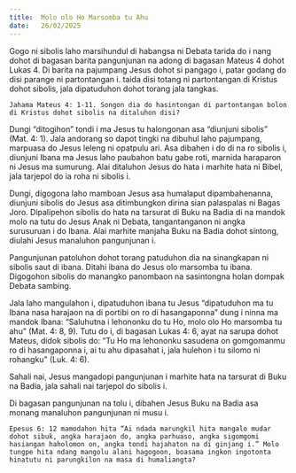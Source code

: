 ```yaml
---
title:  Molo olo Ho Marsomba tu Ahu
date:   26/02/2025
---
```


Gogo ni sibolis laho marsihundul di habangsa ni Debata tarida do i nang dohot di bagasan barita pangunjunan na adong di bagasan Mateus 4 dohot Lukas 4. Di barita na pajumpang Jesus dohot si pangago i, patar godang do disi parange ni partontangan i. taida disi totang ni partontangan di Kristus dohot sibolis, jala dipatuduhon dohot torang jala tangkas.

`Jahama Mateus 4: 1-11. Songon dia do hasintongan di partontangan bolon di Kristus dohot sibolis na ditaluhon disi?`

Dungi “ditogihon” tondi i ma Jesus tu halongonan asa “diunjuni sibolis” (Mat. 4: 1). Jala andorang so dapot tingki na dibuhul laho pajumpang, marpuasa do Jesus leleng ni opatpulu ari. Asa dibahen i do di na ro sibolis i, diunjuni Ibana ma Jesus laho paubahon batu gabe roti, marnida haraparon ni Jesus ma sumurung. Alai ditaluhon Jesus do hata i marhite hata ni Bibel, jala tarjepol do ia roha ni sibolis i.

Dungi, digogona laho mamboan Jesus asa humalaput dipambahenanna, diunjuni sibolis do Jesus asa ditimbungkon dirina sian palaspalas ni Bagas Joro. Dipalipehon sibolis do hata na tarsurat di Buku na Badia di na mandok molo na tutu do Jesus Anak ni Debata, tangantanganon ni angka surusuruan i do Ibana. Alai marhite manjaha Buku na Badia dohot sintong, diulahi Jesus manaluhon pangunjunan i.

Pangunjunan patoluhon dohot torang patuduhon dia na sinangkapan ni sibolis saut di ibana. Ditahi ibana do Jesus olo marsomba tu ibana. Digogohon sibolis do manangko panombaon na sasintongna holan dompak Debata sambing.

Jala laho mangulahon i, dipatuduhon ibana tu Jesus “dipatuduhon ma tu Ibana nasa harajaon na di portibi on ro di hasangaponna” dung i ninna ma mandok Ibana: “Saluhutna i lehononku do tu Ho, molo olo Ho marsomba tu ahu” (Mat. 4: 8, 9). Tutu do i, di bagasan Lukas 4: 6, ayat na sarupa dohot Mateus, didok sibolis do: “Tu Ho ma lehononku sasudena on gomgomanmu ro di hasangaponna i, ai tu ahu dipasahat i, jala hulehon i tu silomo ni rohangku” (Luk. 4: 6).

Sahali nai, Jesus mangadopi pangunjunan i marhite hata na tarsurat di Buku na Badia, jala sahali nai tarjepol do sibolis i.

Di bagasan pangunjunan na tolu i, dibahen Jesus Buku na Badia asa monang manaluhon pangunjunan ni musu i.

`Epesus 6: 12 mamodahon hita “Ai ndada marungkil hita mangalo mudar dohot sibuk, angka harajaon do, angka parhuaso, angka sigomgomi hasiangan haholomon on, angka tondi hajahaton na di ginjang i.” Molo tungpe hita ndang mangolu alani hagogoon, boasama ingkon ingotonta hinatutu ni parungkilon na masa di humaliangta?`